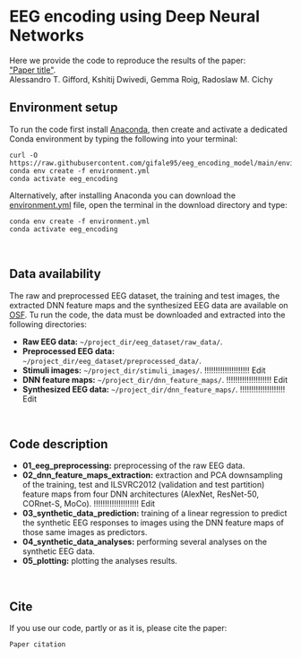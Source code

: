 # EEG encoding using Deep Neural Networks
Here we provide the code to reproduce the results of the paper:</br>
["Paper title"][paper_link].</br>
Alessandro T. Gifford, Kshitij Dwivedi, Gemma Roig, Radoslaw M. Cichy
</br>


## Environment setup
To run the code first install [Anaconda][conda], then create and activate a dedicated Conda environment by typing the following into your terminal:
```shell
curl -O https://raw.githubusercontent.com/gifale95/eeg_encoding_model/main/environment.yml
conda env create -f environment.yml
conda activate eeg_encoding
```
Alternatively, after installing Anaconda you can download the [environment.yml][env_file] file, open the terminal in the download directory and type:
```shell
conda env create -f environment.yml
conda activate eeg_encoding
```
</br>

## Data availability
The raw and preprocessed EEG dataset, the training and test images, the extracted DNN feature maps and the synthesized EEG data are available on [OSF][osf]. Tu run the code, the data must be downloaded and extracted into the following directories:

* **Raw EEG data:** `~/project_dir/eeg_dataset/raw_data/`.
* **Preprocessed EEG data:** `~/project_dir/eeg_dataset/preprocessed_data/`.
* **Stimuli images:** `~/project_dir/stimuli_images/`. !!!!!!!!!!!!!!!!!!!! Edit
* **DNN feature maps:** `~/project_dir/dnn_feature_maps/`. !!!!!!!!!!!!!!!!!!!! Edit
* **Synthesized EEG data:** `~/project_dir/dnn_feature_maps/`. !!!!!!!!!!!!!!!!!!!! Edit
</br>


## Code description
* **01_eeg_preprocessing:** preprocessing of the raw EEG data.
* **02_dnn_feature_maps_extraction:** extraction and PCA downsampling of the training, test and ILSVRC2012 (validation and test partition) feature maps from four DNN architectures (AlexNet, ResNet-50, CORnet-S, MoCo). !!!!!!!!!!!!!!!!!!!! Edit
* **03_synthetic_data_prediction:** training of a linear regression to predict the synthetic EEG responses to images using the DNN feature maps of those same images as predictors.
* **04_synthetic_data_analyses:** performing several analyses on the synthetic EEG data.
* **05_plotting:** plotting the analyses results.
</br>


## Cite
If you use our code, partly or as it is, please cite the paper:

```
Paper citation
```

[paper_link]: !!!!!!!!!!!!!!!!!!!!!!!!!!!!!!!!!!!!!!!!!!!!!!!!!!!!!!!!!!!!!!!!!!!!!
[conda]: https://www.anaconda.com/
[env_file]: https://github.com/gifale95/eeg_encoding_model/blob/main/environment.yml
[osf]: https://osf.io/3jk45/s
